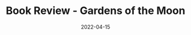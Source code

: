 ---
title: "Book Review - Gardens of the Moon"
date: "2022-04-15"
publishdate: "2022-03-05"
tags: ["book review"]
---